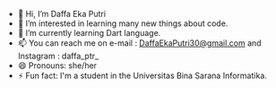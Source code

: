 - 👋 Hi, I’m Daffa Eka Putri
- 👀 I’m interested in learning many new things about code.
- 🌱 I’m currently learning Dart language.
- 📫 You can reach me on e-mail : DaffaEkaPutri30@gmail.com and Instagram : daffa_ptr_
- 😄 Pronouns: she/her
- ⚡ Fun fact: I'm a student in the Universitas Bina Sarana Informatika.

<!---
daffaeka30/daffaeka30 is a ✨ special ✨ repository because its `README.md` (this file) appears on your GitHub profile.
You can click the Preview link to take a look at your changes.
--->
